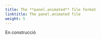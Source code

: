 ```yaml
---
title: The **panel.animated** file format
linktitle: The panel.animated file
weight: 5
---
```


En construcció
